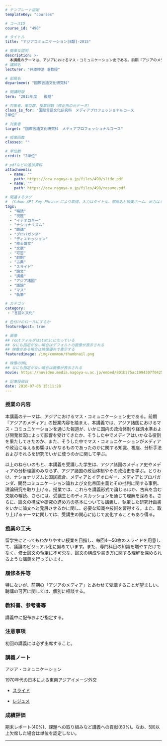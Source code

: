 ```yaml
---
# テンプレート指定
templateKey: "courses"

# コースID
course_id: "490"

# タイトル
title: "アジアコミュニケーション[B類]-2015"

# 簡単な説明
description: >-
  本講義のテーマは、アジアにおけるマス・コミュニケーション史である。前期『アジアのメディア』の授業内容を踏まえ、本講義では、アジア諸国におけるマス・コミュニケーションを通じた報道が、いかに国内の政治体制や経済水準および開発状況によって影響を受けてきたか、そうした中でメディアはいかなる役割を果たしてきたのか、また、そうした中でマス・コミュニケーションがメディアや政治に与える影響はいかなるものであったの ....
# 講師名
lecturer: "井原伸浩 准教授"

# 部局名
department: "国際言語文化研究科"

# 開講時限
term: "2015年度	後期"

# 対象者、単位数、授業回数（修正用の元データ）
class_is_for: "国際言語文化研究科　メディアプロフェッショナルコース
2単位"

# 対象者
target: "国際言語文化研究科　メディアプロフェッショナルコース"

# 授業回数
classes: ""

# 単位数
credit: "2単位"

# pdfなどの追加資料
attachments:
  - name: "" 
    path: https://ocw.nagoya-u.jp/files/490/slide.pdf
  - name: "" 
    path: https://ocw.nagoya-u.jp/files/490/resume.pdf

# 関連するタグ
# （Yahoo API Key-Phrase により取得。入力はタイトル、部局名と授業ホーム、出力はキーフレーズ（tags））
tags:
  - "輪読"
  - "視座"
  - "イデオロギー"
  - "ナショナリズム"
  - "聴講"
  - "プロパガンダ"
  - "ディスカッション"
  - "修士論文"
  - "文献"
  - "可否"
  - "前期"
  - "古典"
  - "スライド"
  - "論文"
  - "講義"
  - "アジア諸国"
  - "議論"
  - "マス"
  - "執筆"

# カテゴリ
category:
 - "言語と文化"

# 色付けのロールにするか
featuredpost: true

# 画像
## rootフォルダはstaticになっている
## なにも指定がない場合はデフォルトの画像が表示される
## 映像がある場合は映像優先で表示する
featuredimage: /img/common/thumbnail.png

# 映像のURL
## なにも指定がない場合は画像が表示される
movie: https://nuvideo.media.nagoya-u.ac.jp/embed/801b275ac1994307f042518710bf1b2972c8c3f0

# 記事投稿日
date: 2016-07-06 15:11:28
---
```


### 授業の内容

本講義のテーマは、アジアにおけるマス・コミュニケーション史である。前期『アジアのメディア』の授業内容を踏まえ、本講義では、アジア諸国におけるマス・コミュニケーションを通じた報道が、いかに国内の政治体制や経済水準および開発状況によって影響を受けてきたか、そうした中でメディアはいかなる役割を果たしてきたのか、また、そうした中でマス・コミュニケーションがメディアや政治に与える影響はいかなるものであったのかに関する知識、視座、分析手法およびそれらを研究でいかに使うのかに関して学ぶ。 

以上のねらいのもと、本講義を受講した学生は、アジア諸国のメディア史やメディアの分析理論のみならず、アジア諸国の政治体制やその政治史を学ぶ。とりわけ、ナショナリズムと国民統合、メディアとイデオロギー、メディアとプロパガンダ、開発コミュニケーション論および文化帝国主義とその批判に関する事例、理論研究を取り上げる。授業では、これらを講義形式で論じるほか、古典を含む文献の輪読、さらには、受講生とのディスカッションを通じて理解を深める。さらに、論文の構成や研究の進め方の基本についても講義し、執筆した研究計画書をいかに論文へと発展させるかに関し、必要な知識や技術を習得する。また、取り上げるテーマに関しては、受講生の関心に応じて変化することもあり得る。


### 授業の工夫

留学生にとってもわかりやすい授業を目指し、毎回4〜50枚のスライドを用意して、議論のビジュアル化に努めています。また、専門科目の知識を増やすだけでなく、修士論文の執筆に不可欠な、論文の構成や書き方に関する理解を深められるような講義を行っています。





### 履修条件等

特にないが、前期の「アジアのメディア」とあわせて受講することが望ましい。聴講の可否に関しては、個別に相談する。 

### 教科書、参考書等

講義中に配布および指定する。 

### 注意事項

初回の講義には必ず出席すること。





### 講義ノート

アジア・コミュニケーション

1970年代の日本による東南アジアイメージ外交

- [スライド](https://ocw.nagoya-u.jp/files/490/slide.pdf) 

- [レジュメ](https://ocw.nagoya-u.jp/files/490/resume.pdf) 





### 成績評価

期末レポート(40%)、課題への取り組みなど講義への貢献(60%)。なお、5回以上欠席した場合は単位を認定しない。





-----
